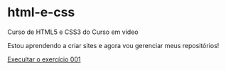 # html-e-css
 Curso de HTML5 e CSS3 do Curso em vídeo

Estou aprendendo a criar sites e agora vou gerenciar meus repositórios!

<a href="https://mariacarolinasilvasantos.github.io/html-e-css/exercicios/ex001/index.html">Execultar o exercício 001</a>